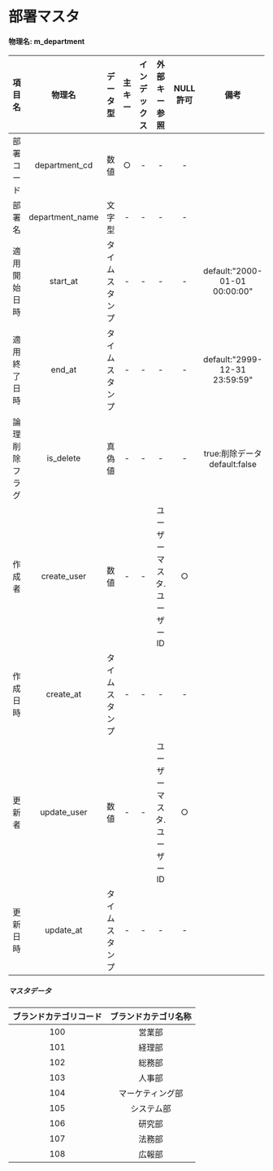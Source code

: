 # 部署マスタ

#### 物理名: m_department

|項目名|物理名|データ型|主キー|インデックス|外部キー参照|NULL許可|備考|
|:--:|:--:|:--:|:--:|:--:|:--:|:--:|:--:|
|部署コード|department_cd|数値|○|-|-|-||
|部署名|department_name|文字型|-|-|-|-||
|適用開始日時|start_at|タイムスタンプ|-|-|-|-|default:"2000-01-01 00:00:00"|
|適用終了日時|end_at|タイムスタンプ|-|-|-|-|default:"2999-12-31 23:59:59"|
|論理削除フラグ|is_delete|真偽値|-|-|-|-|true:削除データ default:false|
|作成者|create_user|数値|-|-|ユーザーマスタ.ユーザーID|○||
|作成日時|create_at|タイムスタンプ|-|-|-|-||
|更新者|update_user|数値|-|-|ユーザーマスタ.ユーザーID|○||
|更新日時|update_at|タイムスタンプ|-|-|-|-||

##### マスタデータ
|ブランドカテゴリコード|ブランドカテゴリ名称|
|:--:|:--:|
|100|営業部|
|101|経理部|
|102|総務部|
|103|人事部|
|104|マーケティング部|
|105|システム部|
|106|研究部|
|107|法務部|
|108|広報部|